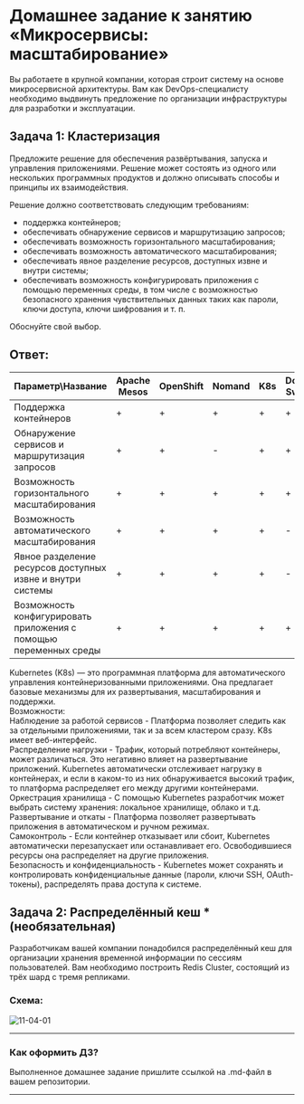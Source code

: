 
# Домашнее задание к занятию «Микросервисы: масштабирование»

Вы работаете в крупной компании, которая строит систему на основе микросервисной архитектуры.
Вам как DevOps-специалисту необходимо выдвинуть предложение по организации инфраструктуры для разработки и эксплуатации.

## Задача 1: Кластеризация

Предложите решение для обеспечения развёртывания, запуска и управления приложениями.
Решение может состоять из одного или нескольких программных продуктов и должно описывать способы и принципы их взаимодействия.

Решение должно соответствовать следующим требованиям:
- поддержка контейнеров;
- обеспечивать обнаружение сервисов и маршрутизацию запросов;
- обеспечивать возможность горизонтального масштабирования;
- обеспечивать возможность автоматического масштабирования;
- обеспечивать явное разделение ресурсов, доступных извне и внутри системы;
- обеспечивать возможность конфигурировать приложения с помощью переменных среды, в том числе с возможностью безопасного хранения чувствительных данных таких как пароли, ключи доступа, ключи шифрования и т. п.

Обоснуйте свой выбор.

## Ответ:

| Параметр\Название | Apache Mesos | OpenShift | Nomand |  K8s|	Docker Swarm|
|---|---|---|---|---|---|
| Поддержка контейнеров | + | + | + | + | + |
| Обнаружение сервисов и маршрутизация запросов | + | + | - | + | + |
| Возможность горизонтального масштабирования | + | + | + | + | + |
| Возможность автоматического масштабирования | + | + | + | + | - |
| Явное разделение ресурсов доступных извне и внутри системы | + | + | + | + | - |
| Возможность конфигурировать приложения с помощью переменных среды | + | + | + | + | + |

Kubernetes (K8s) — это программная платформа для автоматического управления контейнеризованными приложениями. Она предлагает базовые механизмы для их развертывания, масштабирования и поддержки.   
Возможности:   
Наблюдение за работой сервисов - Платформа позволяет следить как за отдельными приложениями, так и за всем кластером сразу. K8s имеет веб-интерфейс.   
Распределение нагрузки - Трафик, который потребляют контейнеры, может различаться. Это негативно влияет на развертывание приложений. Kubernetes автоматически отслеживает нагрузку в контейнерах, и если в каком-то из них обнаруживается высокий трафик, то платформа распределяет его между другими контейнерами.      
Оркестрация хранилища - С помощью Kubernetes разработчик может выбрать систему хранения: локальное хранилище, облако и т.д. 
Развертывание и откаты - Платформа позволяет развертывать приложения в автоматическом и ручном режимах.   
Самоконтроль - Если контейнер отказывает или сбоит, Kubernetes автоматически перезапускает или останавливает его. Освободившиеся ресурсы она распределяет на другие приложения.   
Безопасность и конфиденциальность - Kubernetes может сохранять и контролировать конфиденциальные данные (пароли, ключи SSH, OAuth-токены), распределять права доступа к системе.   


## Задача 2: Распределённый кеш * (необязательная)

Разработчикам вашей компании понадобился распределённый кеш для организации хранения временной информации по сессиям пользователей.
Вам необходимо построить Redis Cluster, состоящий из трёх шард с тремя репликами.

### Схема:

![11-04-01](https://user-images.githubusercontent.com/1122523/114282923-9b16f900-9a4f-11eb-80aa-61ed09725760.png)

---

### Как оформить ДЗ?

Выполненное домашнее задание пришлите ссылкой на .md-файл в вашем репозитории.

---

